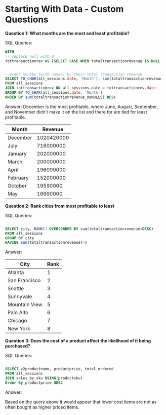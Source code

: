 # Starting With Data - Custom Questions


**Question 1: What months are the most and least profitable?**
  
SQL Queries:
  ```sql
WITH
-- replace null with 0
tottransactionrev AS (SELECT CASE WHEN totaltransactionrevenue IS NULL THEN 0 ELSE totaltransactionrevenue END as totaltransactionrevenue_noNULLS, date FROM all_sessions )
 

--order months (with names) by their total transaction revenue
SELECT TO_CHAR(all_sessions.date, 'Month'), sum(totaltransactionrevenue_noNULLS)
FROM all_sessions
JOIN tottransactionrev ON all_sessions.date = tottransactionrev.date
GROUP BY TO_CHAR(all_sessions.date, 'Month')
ORDER BY sum(totaltransactionrevenue_noNULLS) DESC
  ```

Answer:
December is the most profitable, where June, August, September, and November didn't make it on the list and there for are tied for least profitable.
  
| Month | Revenue |
|--|--|
| December  |1020420000|
| July |716000000|
| January |202000000|
| March |200000000|
| April |196090000|
| February |152000000|
| October |19590000|
| May |16990000|


  
  
  
  

**Question 2: Rank cities from most profitable to least**

  

SQL Queries:
  ```sql

SELECT city, RANK() OVER(ORDER BY sum(totaltransactionrevenue)DESC)
FROM all_sessions
GROUP BY city
HAVING sum(totaltransactionrevenue)>0
```
  
  

Answer:

  
|City|Rank  |
|--|--|
| Atlanta | 1 |
|San Francisco  | 2 |
| Seattle | 3 |
| Sunnyvale | 4 |
| Mountain View | 5 |
| Palo Alto | 6 |
| Chicago | 7 |
| New York | 8 |


  
  
  
  

**Question 3: Does the cost of a product affect the likelihood of it being purchased?**

  

SQL Queries:

  ```sql

SELECT v2productname, productprice, total_ordered
FROM all_sessions
JOIN sales_by_sku USING(productsku)
Order By productprice DESC
```
  

Answer:

 
Based on the query above it would appear that lower cost items are not as often bought as higher priced items.

  
 